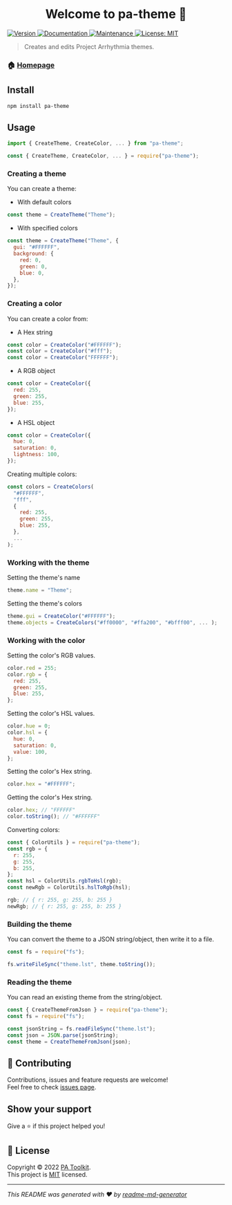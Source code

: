 <h1 align="center">Welcome to pa-theme 👋</h1>
<p>
  <a href="https://www.npmjs.com/package/pa-theme" target="_blank">
    <img alt="Version" src="https://img.shields.io/npm/v/pa-theme.svg">
  </a>
  <a href="https://github.com/enchart/pa-theme#readme" target="_blank">
    <img alt="Documentation" src="https://img.shields.io/badge/documentation-yes-brightgreen.svg" />
  </a>
  <a href="https://github.com/enchart/pa-theme/graphs/commit-activity" target="_blank">
    <img alt="Maintenance" src="https://img.shields.io/badge/Maintained%3F-yes-green.svg" />
  </a>
  <a href="https://github.com/enchart/pa-theme/blob/master/LICENSE" target="_blank">
    <img alt="License: MIT" src="https://img.shields.io/github/license/enchart/pa-theme" />
  </a>
</p>

> Creates and edits Project Arrhythmia themes.

### 🏠 [Homepage](https://github.com/enchart/pa-prefab)

## Install

```sh
npm install pa-theme
```

## Usage

```js
import { CreateTheme, CreateColor, ... } from "pa-theme";
```

```js
const { CreateTheme, CreateColor, ... } = require("pa-theme");
```

### Creating a theme

You can create a theme:

- With default colors

```js
const theme = CreateTheme("Theme");
```

- With specified colors

```js
const theme = CreateTheme("Theme", {
  gui: "#FFFFFF",
  background: {
    red: 0,
    green: 0,
    blue: 0,
  },
});
```

### Creating a color

You can create a color from:

- A Hex string

```js
const color = CreateColor("#FFFFFF");
const color = CreateColor("#fff");
const color = CreateColor("FFFFFF");
```

- A RGB object

```js
const color = CreateColor({
  red: 255,
  green: 255,
  blue: 255,
});
```

- A HSL object

```js
const color = CreateColor({
  hue: 0,
  saturation: 0,
  lightness: 100,
});
```

Creating multiple colors:

```js
const colors = CreateColors(
  "#FFFFFF",
  "fff",
  {
    red: 255,
    green: 255,
    blue: 255,
  },
  ...
);
```

### Working with the theme

Setting the theme's name

```js
theme.name = "Theme";
```

Setting the theme's colors

```js
theme.gui = CreateColor("#FFFFFF");
theme.objects = CreateColors("#ff0000", "#ffa200", "#bfff00", ... );
```

### Working with the color

Setting the color's RGB values.

```js
color.red = 255;
color.rgb = {
  red: 255,
  green: 255,
  blue: 255,
};
```

Setting the color's HSL values.

```js
color.hue = 0;
color.hsl = {
  hue: 0,
  saturation: 0,
  value: 100,
};
```

Setting the color's Hex string.

```js
color.hex = "#FFFFFF";
```

Getting the color's Hex string.

```js
color.hex; // "FFFFFF"
color.toString(); // "#FFFFFF"
```

Converting colors:

```js
const { ColorUtils } = require("pa-theme");
const rgb = {
  r: 255,
  g: 255,
  b: 255,
};
const hsl = ColorUtils.rgbToHsl(rgb);
const newRgb = ColorUtils.hslToRgb(hsl);

rgb; // { r: 255, g: 255, b: 255 }
newRgb; // { r: 255, g: 255, b: 255 }
```

### Building the theme

You can convert the theme to a JSON string/object, then write it to a file.

```js
const fs = require("fs");

fs.writeFileSync("theme.lst", theme.toString());
```

### Reading the theme

You can read an existing theme from the string/object.

```js
const { CreateThemeFromJson } = require("pa-theme");
const fs = require("fs");

const jsonString = fs.readFileSync("theme.lst");
const json = JSON.parse(jsonString);
const theme = CreateThemeFromJson(json);
```

## 🤝 Contributing

Contributions, issues and feature requests are welcome!<br />Feel free to check [issues page](https://github.com/enchart/pa-prefab/issues).

## Show your support

Give a ⭐️ if this project helped you!

## 📝 License

Copyright © 2022 [PA Toolkit](https://github.com/pa-toolkit).<br />
This project is [MIT](https://github.com/enchart/pa-theme/blob/master/LICENSE) licensed.

---

_This README was generated with ❤️ by [readme-md-generator](https://github.com/kefranabg/readme-md-generator)_
